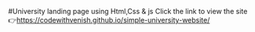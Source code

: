 #University landing page using Html,Css & js
Click the link to view the site 👉https://codewithvenish.github.io/simple-university-website/
